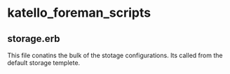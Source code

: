 # katello_foreman_scripts
## storage.erb
This file conatins the bulk of the stotage configurations.  Its called from the default storage templete.